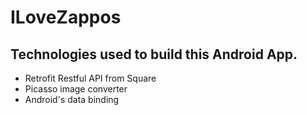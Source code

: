 # ILoveZappos

## Technologies used to build this Android App.
* Retrofit Restful API from Square
* Picasso image converter
* Android's data binding 
